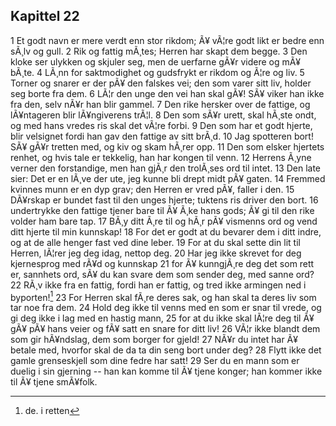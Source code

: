 ## Kapittel 22

1 Et godt navn er mere verdt enn stor rikdom; Ã¥ vÃ¦re godt likt er bedre enn sÃ¸lv og gull. 
2 Rik og fattig mÃ¸tes; Herren har skapt dem begge. 
3 Den kloke ser ulykken og skjuler seg, men de uerfarne gÃ¥r videre og mÃ¥ bÃ¸te. 
4 LÃ¸nn for saktmodighet og gudsfrykt er rikdom og Ã¦re og liv. 
5 Torner og snarer er der pÃ¥ den falskes vei; den som varer sitt liv, holder seg borte fra dem. 
6 LÃ¦r den unge den vei han skal gÃ¥! SÃ¥ viker han ikke fra den, selv nÃ¥r han blir gammel. 
7 Den rike hersker over de fattige, og lÃ¥ntageren blir lÃ¥ngiverens trÃ¦l. 
8 Den som sÃ¥r urett, skal hÃ¸ste ondt, og med hans vredes ris skal det vÃ¦re forbi. 
9 Den som har et godt hjerte, blir velsignet fordi han gav den fattige av sitt brÃ¸d. 
10 Jag spotteren bort! SÃ¥ gÃ¥r tretten med, og kiv og skam hÃ¸rer opp. 
11 Den som elsker hjertets renhet, og hvis tale er tekkelig, han har kongen til venn. 
12 Herrens Ã¸yne verner den forstandige, men han gjÃ¸r den trolÃ¸ses ord til intet. 
13 Den late sier: Det er en lÃ¸ve der ute, jeg kunne bli drept midt pÃ¥ gaten. 
14 Fremmed kvinnes munn er en dyp grav; den Herren er vred pÃ¥, faller i den. 
15 DÃ¥rskap er bundet fast til den unges hjerte; tuktens ris driver den bort. 
16 undertrykke den fattige tjener bare til Ã¥ Ã¸ke hans gods; Ã¥ gi til den rike volder ham bare tap. 
17 BÃ¸y ditt Ã¸re til og hÃ¸r pÃ¥ vismenns ord og vend ditt hjerte til min kunnskap! 
18 For det er godt at du bevarer dem i ditt indre, og at de alle henger fast ved dine leber. 
19 For at du skal sette din lit til Herren, lÃ¦rer jeg deg idag, nettop deg. 
20 Har jeg ikke skrevet for deg kjernesprog med rÃ¥d og kunnskap 
21 for Ã¥ kunngjÃ¸re deg det som rett er, sannhets ord, sÃ¥ du kan svare dem som sender deg, med sanne ord?
22 RÃ¸v ikke fra en fattig, fordi han er fattig, og tred ikke armingen ned i byporten![^1]
23 For Herren skal fÃ¸re deres sak, og han skal ta deres liv som tar noe fra dem. 
24 Hold deg ikke til venns med en som er snar til vrede, og gi deg ikke i lag med en hastig mann, 
25 for at du ikke skal lÃ¦re deg til Ã¥ gÃ¥ pÃ¥ hans veier og fÃ¥ satt en snare for ditt liv! 
26 VÃ¦r ikke blandt dem som gir hÃ¥ndslag, dem som borger for gjeld! 
27 NÃ¥r du intet har Ã¥ betale med, hvorfor skal de da ta din seng bort under deg? 
28 Flytt ikke det gamle grenseskjell som dine fedre har satt! 
29 Ser du en mann som er duelig i sin gjerning -- han kan komme til Ã¥ tjene konger; han kommer ikke til Ã¥ tjene smÃ¥folk.

[^1]: de. i retten
